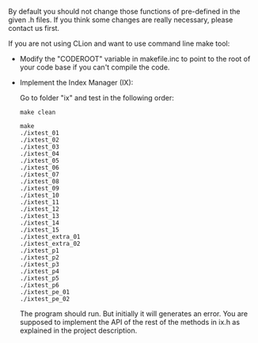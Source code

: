 By default you should not change those functions of pre-defined in the given .h files.
If you think some changes are really necessary, please contact us first.

If you are not using CLion and want to use command line make tool:

 - Modify the "CODEROOT" variable in makefile.inc to point to the root
  of your code base if you can't compile the code.


 - Implement the Index Manager (IX):

   Go to folder "ix" and test in the following order:

   ```
   make clean

   make      
   ./ixtest_01  
   ./ixtest_02
   ./ixtest_03
   ./ixtest_04
   ./ixtest_05
   ./ixtest_06
   ./ixtest_07
   ./ixtest_08
   ./ixtest_09
   ./ixtest_10
   ./ixtest_11
   ./ixtest_12
   ./ixtest_13
   ./ixtest_14
   ./ixtest_15
   ./ixtest_extra_01
   ./ixtest_extra_02   
   ./ixtest_p1  
   ./ixtest_p2
   ./ixtest_p3
   ./ixtest_p4
   ./ixtest_p5
   ./ixtest_p6    
   ./ixtest_pe_01
   ./ixtest_pe_02
   
   ```

   The program should run. But initially it will generates an error. You are supposed to
   implement the API of the rest of the methods in ix.h as explained in the project description.